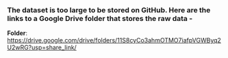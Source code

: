 ### The dataset is too large to be stored on GitHub. Here are the links to a Google Drive folder that stores the raw data - 

**Folder**: https://drive.google.com/drive/folders/11S8cyCo3ahmOTMO7iafpVGWByq2U2wRG?usp=share_link/ 
